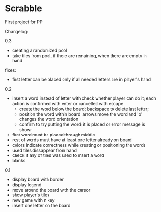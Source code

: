 # Scrabble

First project for PP

Changelog:

0.3
- creating a randomized pool
- take tiles from pool, if there are remaining, when there are empty in hand

fixes:
- first letter can be placed only if all needed letters are in player's hand

0.2
- insert a word instead of letter with check whether player can do it;
  each action is confirmed with enter or cancelled with escape
    * create the word below the board; backspace to delete last letter;
    * position the word within board; arrows move the word and 'o' changes the word orientation
    * confirm to try putting the word; it is placed or error message is shown
- first word must be placed through middle
- rest of words must have at least one letter already on board
- colors indicate correctness while creating or positioning the words
- used tiles dissappear from hand
- check if any of tiles was used to insert a word
- blanks

0.1
- display board with border
- display legend
- move around the board with the cursor
- show player's tiles
- new game with n key
- insert one letter on the board
